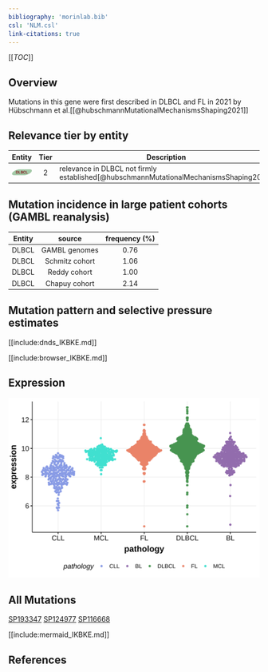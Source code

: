 ```yaml
---
bibliography: 'morinlab.bib'
csl: 'NLM.csl'
link-citations: true
---
```

[[_TOC_]]

## Overview

Mutations in this gene were first described in DLBCL and FL in 2021 by Hübschmann et al.[[@hubschmannMutationalMechanismsShaping2021]]


## Relevance tier by entity

|Entity|Tier|Description                              |
|:------:|:----:|-----------------------------------------|
|![DLBCL](images/icons/DLBCL_tier2.png) |2   |relevance in DLBCL not firmly established[@hubschmannMutationalMechanismsShaping2021]|

## Mutation incidence in large patient cohorts (GAMBL reanalysis)

|Entity|source        |frequency (%)|
|:------:|:--------------:|:-------------:|
|DLBCL |GAMBL genomes |0.76         |
|DLBCL |Schmitz cohort|1.06         |
|DLBCL |Reddy cohort  |1.00         |
|DLBCL |Chapuy cohort |2.14         |

## Mutation pattern and selective pressure estimates

[[include:dnds_IKBKE.md]]



[[include:browser_IKBKE.md]]

## Expression
![](images/gene_expression/IKBKE_by_pathology.svg)


## All Mutations

[SP193347](https://www.bcgsc.ca/downloads/morinlab/GAMBL/MALY/SP193347.html)
[SP124977](https://www.bcgsc.ca/downloads/morinlab/GAMBL/MALY/SP124977.html)
[SP116668](https://www.bcgsc.ca/downloads/morinlab/GAMBL/MALY/SP116668.html)

[[include:mermaid_IKBKE.md]]

## References

<!-- ORIGIN: hubschmannMutationalMechanismsShaping2021b -->
<!-- DLBCL: hubschmannMutationalMechanismsShaping2021b -->

